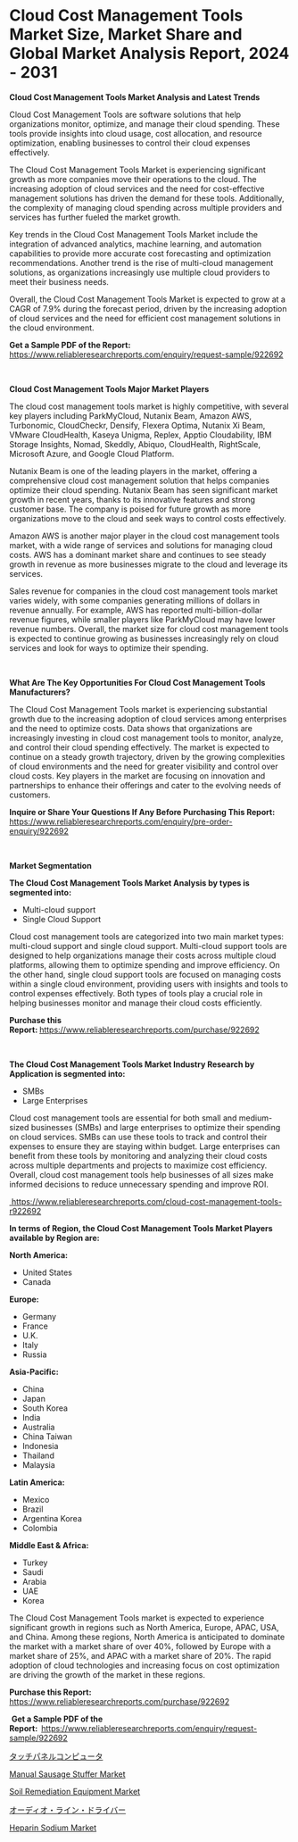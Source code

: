 <p><h1>Cloud Cost Management Tools Market Size, Market Share and Global Market Analysis Report, 2024 - 2031</h1></p><p><strong>Cloud Cost Management Tools Market Analysis and Latest Trends</strong></p>
<p><p>Cloud Cost Management Tools are software solutions that help organizations monitor, optimize, and manage their cloud spending. These tools provide insights into cloud usage, cost allocation, and resource optimization, enabling businesses to control their cloud expenses effectively.</p><p>The Cloud Cost Management Tools Market is experiencing significant growth as more companies move their operations to the cloud. The increasing adoption of cloud services and the need for cost-effective management solutions has driven the demand for these tools. Additionally, the complexity of managing cloud spending across multiple providers and services has further fueled the market growth.</p><p>Key trends in the Cloud Cost Management Tools Market include the integration of advanced analytics, machine learning, and automation capabilities to provide more accurate cost forecasting and optimization recommendations. Another trend is the rise of multi-cloud management solutions, as organizations increasingly use multiple cloud providers to meet their business needs.</p><p>Overall, the Cloud Cost Management Tools Market is expected to grow at a CAGR of 7.9% during the forecast period, driven by the increasing adoption of cloud services and the need for efficient cost management solutions in the cloud environment.</p></p>
<p><strong>Get a Sample PDF of the Report:&nbsp;</strong> <a href="https://www.reliableresearchreports.com/enquiry/request-sample/922692">https://www.reliableresearchreports.com/enquiry/request-sample/922692</a></p>
<p>&nbsp;</p>
<p><strong>Cloud Cost Management Tools Major Market Players</strong></p>
<p><p>The cloud cost management tools market is highly competitive, with several key players including ParkMyCloud, Nutanix Beam, Amazon AWS, Turbonomic, CloudCheckr, Densify, Flexera Optima, Nutanix Xi Beam, VMware CloudHealth, Kaseya Unigma, Replex, Apptio Cloudability, IBM Storage Insights, Nomad, Skeddly, Abiquo, CloudHealth, RightScale, Microsoft Azure, and Google Cloud Platform.</p><p>Nutanix Beam is one of the leading players in the market, offering a comprehensive cloud cost management solution that helps companies optimize their cloud spending. Nutanix Beam has seen significant market growth in recent years, thanks to its innovative features and strong customer base. The company is poised for future growth as more organizations move to the cloud and seek ways to control costs effectively.</p><p>Amazon AWS is another major player in the cloud cost management tools market, with a wide range of services and solutions for managing cloud costs. AWS has a dominant market share and continues to see steady growth in revenue as more businesses migrate to the cloud and leverage its services.</p><p>Sales revenue for companies in the cloud cost management tools market varies widely, with some companies generating millions of dollars in revenue annually. For example, AWS has reported multi-billion-dollar revenue figures, while smaller players like ParkMyCloud may have lower revenue numbers. Overall, the market size for cloud cost management tools is expected to continue growing as businesses increasingly rely on cloud services and look for ways to optimize their spending.</p></p>
<p>&nbsp;</p>
<p><strong>What Are The Key Opportunities For Cloud Cost Management Tools Manufacturers?</strong></p>
<p><p>The Cloud Cost Management Tools market is experiencing substantial growth due to the increasing adoption of cloud services among enterprises and the need to optimize costs. Data shows that organizations are increasingly investing in cloud cost management tools to monitor, analyze, and control their cloud spending effectively. The market is expected to continue on a steady growth trajectory, driven by the growing complexities of cloud environments and the need for greater visibility and control over cloud costs. Key players in the market are focusing on innovation and partnerships to enhance their offerings and cater to the evolving needs of customers.</p></p>
<p><strong>Inquire or Share Your Questions If Any Before Purchasing This Report:</strong> <a href="https://www.reliableresearchreports.com/enquiry/pre-order-enquiry/922692">https://www.reliableresearchreports.com/enquiry/pre-order-enquiry/922692</a></p>
<p>&nbsp;</p>
<p><strong>Market Segmentation</strong></p>
<p><strong>The Cloud Cost Management Tools Market Analysis by types is segmented into:</strong></p>
<p><ul><li>Multi-cloud support</li><li>Single Cloud Support</li></ul></p>
<p><p>Cloud cost management tools are categorized into two main market types: multi-cloud support and single cloud support. Multi-cloud support tools are designed to help organizations manage their costs across multiple cloud platforms, allowing them to optimize spending and improve efficiency. On the other hand, single cloud support tools are focused on managing costs within a single cloud environment, providing users with insights and tools to control expenses effectively. Both types of tools play a crucial role in helping businesses monitor and manage their cloud costs efficiently.</p></p>
<p><strong>Purchase this Report:&nbsp;</strong><a href="https://www.reliableresearchreports.com/purchase/922692">https://www.reliableresearchreports.com/purchase/922692</a></p>
<p>&nbsp;</p>
<p><strong>The Cloud Cost Management Tools Market Industry Research by Application is segmented into:</strong></p>
<p><ul><li>SMBs</li><li>Large Enterprises</li></ul></p>
<p><p>Cloud cost management tools are essential for both small and medium-sized businesses (SMBs) and large enterprises to optimize their spending on cloud services. SMBs can use these tools to track and control their expenses to ensure they are staying within budget. Large enterprises can benefit from these tools by monitoring and analyzing their cloud costs across multiple departments and projects to maximize cost efficiency. Overall, cloud cost management tools help businesses of all sizes make informed decisions to reduce unnecessary spending and improve ROI.</p></p>
<p><a href="https://www.reliableresearchreports.com/cloud-cost-management-tools-r922692">&nbsp;https://www.reliableresearchreports.com/cloud-cost-management-tools-r922692</a></p>
<p><strong>In terms of Region, the Cloud Cost Management Tools Market Players available by Region are:</strong></p>
<p>
    <p> <strong> North America: </strong>
        <ul>
            <li>United States</li>
            <li>Canada</li>
        </ul>
        </p> 
    <p> <strong> Europe: </strong>
        <ul>
            <li>Germany</li>
            <li>France</li>
            <li>U.K.</li>
            <li>Italy</li>
            <li>Russia</li>
        </ul>
        </p> 
    <p> <strong> Asia-Pacific: </strong>
        <ul>
            <li>China</li>
            <li>Japan</li>
            <li>South Korea</li>
            <li>India</li>
            <li>Australia</li>
            <li>China Taiwan</li>
            <li>Indonesia</li>
            <li>Thailand</li>
            <li>Malaysia</li>
        </ul>
        </p> 
    <p> <strong> Latin America: </strong>
        <ul>
            <li>Mexico</li>
            <li>Brazil</li>
            <li>Argentina Korea</li>
            <li>Colombia</li>
        </ul>
        </p> 
    <p> <strong> Middle East & Africa: </strong>
        <ul>
            <li>Turkey</li>
            <li>Saudi</li>
            <li>Arabia</li>
            <li>UAE</li>
            <li>Korea</li>
        </ul>
    </p>
    </p>
<p><p>The Cloud Cost Management Tools market is expected to experience significant growth in regions such as North America, Europe, APAC, USA, and China. Among these regions, North America is anticipated to dominate the market with a market share of over 40%, followed by Europe with a market share of 25%, and APAC with a market share of 20%. The rapid adoption of cloud technologies and increasing focus on cost optimization are driving the growth of the market in these regions.</p></p>
<p><strong>Purchase this Report: </strong><a href="https://www.reliableresearchreports.com/purchase/922692">https://www.reliableresearchreports.com/purchase/922692</a></p>
<p>&nbsp;<strong>Get a Sample PDF of the Report:&nbsp;&nbsp;</strong><a href="https://www.reliableresearchreports.com/enquiry/request-sample/922692">https://www.reliableresearchreports.com/enquiry/request-sample/922692</a></p>
<p><strong></strong></p>
<p><p><a href="https://medium.com/@jacobkelly525/%E3%82%BF%E3%83%83%E3%83%81%E3%83%91%E3%83%8D%E3%83%AB%E3%82%B3%E3%83%B3%E3%83%94%E3%83%A5%E3%83%BC%E3%82%BF%E5%B8%82%E5%A0%B4%E3%83%A1%E3%83%88%E3%83%AA%E3%82%AF%E3%82%B9%E3%81%AE%E3%83%87%E3%82%B3%E3%83%BC%E3%83%87%E3%82%A3%E3%83%B3%E3%82%B0-%E5%B8%82%E5%A0%B4%E3%82%B7%E3%82%A7%E3%82%A2-%E3%83%88%E3%83%AC%E3%83%B3%E3%83%89-%E6%88%90%E9%95%B7%E3%83%91%E3%82%BF%E3%83%BC%E3%83%B3-7c59b84e718c">タッチパネルコンピュータ</a></p><p><a href="https://www.linkedin.com/pulse/manual-sausage-stuffer-market-furnishes-information-share-jdjee">Manual Sausage Stuffer Market</a></p><p><a href="https://www.linkedin.com/pulse/analyzing-soil-remediation-equipment-market-global-industry-loiuf">Soil Remediation Equipment Market</a></p><p><a href="https://medium.com/@cierrahayes94/%E3%82%AA%E3%83%BC%E3%83%87%E3%82%A3%E3%82%AA%E3%83%A9%E3%82%A4%E3%83%B3%E3%83%89%E3%83%A9%E3%82%A4%E3%83%90%E3%83%BC%E5%B8%82%E5%A0%B4-2031%E5%B9%B4%E3%81%BE%E3%81%A7%E3%81%AE%E3%83%88%E3%83%AC%E3%83%B3%E3%83%89-%E4%BA%88%E6%B8%AC-%E7%AB%B6%E4%BA%89%E5%88%86%E6%9E%90-3dea29406a72">オーディオ・ライン・ドライバー</a></p><p><a href="https://medium.com/@xkaywildex/heparin-sodium-market-analysis-and-sze-forecasted-for-period-from-2024-to-2031-cf5b32831b1e">Heparin Sodium Market</a></p></p>